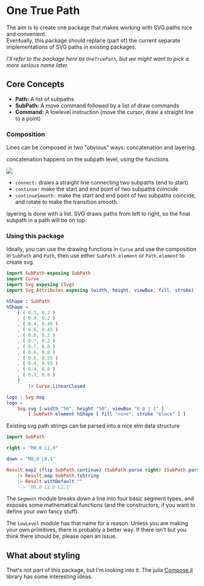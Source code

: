 # One True Path 

The aim is to create one package that makes working with SVG paths nice and convenient.  
Eventually, this package should replace (part of) the current separate implementations of SVG paths in existing packages.

*I'll refer to the package here as `OneTruePath`, but we might want to pick a more serious name later.*

## Core Concepts 

* **Path:** A list of subpaths
* **SubPath:** A move command followed by a list of draw commands
* **Command:** A lowlevel instruction (move the cursor, draw a straight line to a point)

### Composition

Lines can be composed in two "obvious" ways: concatenation and layering. 

concatenation happens on the subpath level, using the functions


<img style="max-width: 100%;" src="https://rawgit.com/folkertdev/one-true-path-experiment/master/docs/subpath-composition.svg" /> 

* `connect:` draws a straight line connecting two subpaths (end to start)
* `continue:` make the start and end point of two subpaths coincide 
* `continueSmooth:` make the start and end point of two subpaths coincide, and rotate to make the transition smooth.

layering is done with a list. SVG draws paths from left to right, so the final subpath in a path will be on top.

### Using this package 

Ideally, you can use the drawing functions in `Curve` and use the composition in `SubPath` and `Path`, then use either `SubPath.element` or `Path.element` to create svg. 

```elm
import SubPath exposing SubPath
import Curve
import Svg exposing (Svg)
import Svg.Attributes exposing (width, height, viewBox, fill, stroke)

hShape : SubPath 
hShape =
    [ ( 0.3, 0.2 )
    , ( 0.4, 0.2 )
    , ( 0.4, 0.45 )
    , ( 0.6, 0.45 )
    , ( 0.6, 0.2 )
    , ( 0.7, 0.2 )
    , ( 0.7, 0.8 )
    , ( 0.6, 0.8 )
    , ( 0.6, 0.55 )
    , ( 0.4, 0.55 )
    , ( 0.4, 0.8 )
    , ( 0.3, 0.8 )
    ]
        |> Curve.linearClosed

logo : Svg msg 
logo = 
    Svg.svg [ width "50", height "50", viewBox "0 0 1 1" ] 
        [ SubPath.element hShape [ fill "none", stroke "black" ] ] 
```

Existing svg path strings can be parsed into a nice elm data structure

```elm
import SubPath 

right = "M0,0 L1,0"

down = "M0,0 L0,1"

Result.map2 (flip SubPath.continue) (SubPath.parse right) (SubPath.parse down)
    |> Result.map SubPath.toString
    |> Result.withDefault ""
    --> "M0,0 L1,0 L1,1"
```
        

The `Segment` module breaks down a line into four basic segment types, and exposes some mathematical functions (and the constructors, if you want to define your own fancy stuff). 

The `LowLevel` module has that name for a reason. Unless you are making your own primitives, there is probably a better way. 
If there isn't but you think there should be, please open an issue.

## What about styling

That's not part of this package, but I'm looking into it. The julia [Compose.jl](https://github.com/GiovineItalia/Compose.jl) library has some interesting ideas. 
